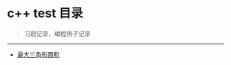 # c++ test 目录
> 习题记录，编程例子记录

---

- [最大三角形面积](https://github.com/clydebear/learning/blob/master/c%2B%2Btest/%E6%9C%80%E5%A4%A7%E4%B8%89%E8%A7%92%E5%BD%A2%E9%9D%A2%E7%A7%AF.cpp)

